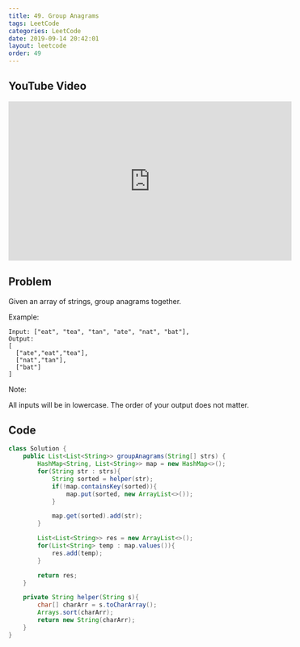 ```yaml
---
title: 49. Group Anagrams
tags: LeetCode
categories: LeetCode
date: 2019-09-14 20:42:01
layout: leetcode
order: 49
---
```


## YouTube Video

<iframe width="560" height="315" src="https://www.youtube.com/embed/r05M73e30gA" frameborder="0" allow="accelerometer; autoplay; encrypted-media; gyroscope; picture-in-picture" allowfullscreen></iframe>

## Problem

Given an array of strings, group anagrams together.

Example:

```
Input: ["eat", "tea", "tan", "ate", "nat", "bat"],
Output:
[
  ["ate","eat","tea"],
  ["nat","tan"],
  ["bat"]
]
```

Note:

All inputs will be in lowercase.
The order of your output does not matter.

## Code

```java
class Solution {
    public List<List<String>> groupAnagrams(String[] strs) {
        HashMap<String, List<String>> map = new HashMap<>();
        for(String str : strs){
            String sorted = helper(str);
            if(!map.containsKey(sorted)){
                map.put(sorted, new ArrayList<>());
            }

            map.get(sorted).add(str);
        }

        List<List<String>> res = new ArrayList<>();
        for(List<String> temp : map.values()){
            res.add(temp);
        }

        return res;
    }

    private String helper(String s){
        char[] charArr = s.toCharArray();
        Arrays.sort(charArr);
        return new String(charArr);
    }
}
```
